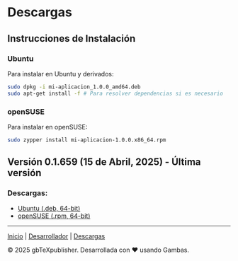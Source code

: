 # Descargas

## Instrucciones de Instalación

### Ubuntu

Para instalar en Ubuntu y derivados:

```bash
sudo dpkg -i mi-aplicacion_1.0.0_amd64.deb
sudo apt-get install -f # Para resolver dependencias si es necesario
```

### openSUSE

Para instalar en openSUSE:

```bash
sudo zypper install mi-aplicacion-1.0.0.x86_64.rpm
```

## Versión 0.1.659 (15 de Abril, 2025) - Última versión

### Descargas:

- [Ubuntu (.deb, 64-bit)](https://github.com/albertomoyano/gbtexpublisher/tree/main/ubuntu)
- [openSUSE (.rpm, 64-bit)](https://github.com/albertomoyano/gbtexpublisher/tree/main/suse)


---

[Inicio](index.md) | [Desarrollador](cv.md) | [Descargas](downloads.md)

&copy; 2025 gbTeXpublisher. Desarrollada con ❤️ usando Gambas.